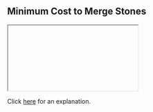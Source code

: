 ##  Minimum Cost to Merge Stones 

<iframe></iframe>

Click [here](Explanation.md) for an explanation.

